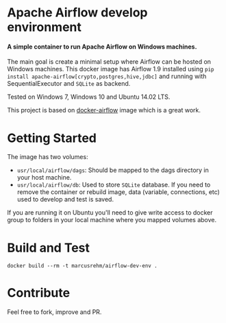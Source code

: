 # Apache Airflow develop environment
#### A simple container to run Apache Airflow on Windows machines.

The main goal is create a minimal setup where Airflow can be hosted on Windows machines. This docker image has Airflow 1.9 installed using `pip install apache-airflow[crypto,postgres,hive,jdbc]` and running with SequentialExecutor and `SQLite` as backend.

Tested on Windows 7, Windows 10 and Ubuntu 14.02 LTS.

This project is based on [docker-airflow](https://github.com/puckel/docker-airflow) image which is a great work.

# Getting Started
The image has two volumes:
- `usr/local/airflow/dags`: Should be mapped to the dags directory in your host machine.
- `usr/local/airflow/db`: Used to store `SQLite` database. If you need to remove the container or rebuild image, data (variable, connections, etc) used to develop and test is saved. 

If you are running it on Ubuntu you'll need to give write access to docker group to folders in your local machine where you mapped volumes above. 

# Build and Test
```
docker build --rm -t marcusrehm/airflow-dev-env .
```

# Contribute
Feel free to fork, improve and PR.